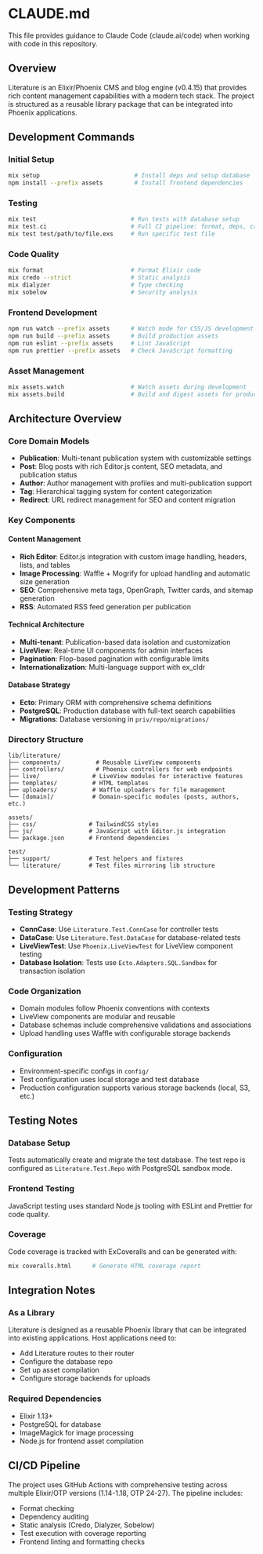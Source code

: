 # CLAUDE.md

This file provides guidance to Claude Code (claude.ai/code) when working with code in this repository.

## Overview

Literature is an Elixir/Phoenix CMS and blog engine (v0.4.15) that provides rich content management capabilities with a modern tech stack. The project is structured as a reusable library package that can be integrated into Phoenix applications.

## Development Commands

### Initial Setup
```bash
mix setup                           # Install deps and setup database
npm install --prefix assets         # Install frontend dependencies
```

### Testing
```bash
mix test                           # Run tests with database setup
mix test.ci                        # Full CI pipeline: format, deps, credo, test, dialyzer
mix test test/path/to/file.exs     # Run specific test file
```

### Code Quality
```bash
mix format                         # Format Elixir code
mix credo --strict                 # Static analysis
mix dialyzer                       # Type checking
mix sobelow                        # Security analysis
```

### Frontend Development
```bash
npm run watch --prefix assets      # Watch mode for CSS/JS development
npm run build --prefix assets      # Build production assets
npm run eslint --prefix assets     # Lint JavaScript
npm run prettier --prefix assets   # Check JavaScript formatting
```

### Asset Management
```bash
mix assets.watch                   # Watch assets during development
mix assets.build                   # Build and digest assets for production
```

## Architecture Overview

### Core Domain Models
- **Publication**: Multi-tenant publication system with customizable settings
- **Post**: Blog posts with rich Editor.js content, SEO metadata, and publication status
- **Author**: Author management with profiles and multi-publication support
- **Tag**: Hierarchical tagging system for content categorization
- **Redirect**: URL redirect management for SEO and content migration

### Key Components

#### Content Management
- **Rich Editor**: Editor.js integration with custom image handling, headers, lists, and tables
- **Image Processing**: Waffle + Mogrify for upload handling and automatic size generation
- **SEO**: Comprehensive meta tags, OpenGraph, Twitter cards, and sitemap generation
- **RSS**: Automated RSS feed generation per publication

#### Technical Architecture
- **Multi-tenant**: Publication-based data isolation and customization
- **LiveView**: Real-time UI components for admin interfaces
- **Pagination**: Flop-based pagination with configurable limits
- **Internationalization**: Multi-language support with ex_cldr

#### Database Strategy
- **Ecto**: Primary ORM with comprehensive schema definitions
- **PostgreSQL**: Production database with full-text search capabilities
- **Migrations**: Database versioning in `priv/repo/migrations/`

### Directory Structure
```
lib/literature/
├── components/          # Reusable LiveView components
├── controllers/         # Phoenix controllers for web endpoints
├── live/               # LiveView modules for interactive features
├── templates/          # HTML templates
├── uploaders/          # Waffle uploaders for file management
└── [domain]/           # Domain-specific modules (posts, authors, etc.)

assets/
├── css/               # TailwindCSS styles
├── js/                # JavaScript with Editor.js integration
└── package.json       # Frontend dependencies

test/
├── support/           # Test helpers and fixtures
└── literature/        # Test files mirroring lib structure
```

## Development Patterns

### Testing Strategy
- **ConnCase**: Use `Literature.Test.ConnCase` for controller tests
- **DataCase**: Use `Literature.Test.DataCase` for database-related tests
- **LiveViewTest**: Use `Phoenix.LiveViewTest` for LiveView component testing
- **Database Isolation**: Tests use `Ecto.Adapters.SQL.Sandbox` for transaction isolation

### Code Organization
- Domain modules follow Phoenix conventions with contexts
- LiveView components are modular and reusable
- Database schemas include comprehensive validations and associations
- Upload handling uses Waffle with configurable storage backends

### Configuration
- Environment-specific configs in `config/`
- Test configuration uses local storage and test database
- Production configuration supports various storage backends (local, S3, etc.)

## Testing Notes

### Database Setup
Tests automatically create and migrate the test database. The test repo is configured as `Literature.Test.Repo` with PostgreSQL sandbox mode.

### Frontend Testing
JavaScript testing uses standard Node.js tooling with ESLint and Prettier for code quality.

### Coverage
Code coverage is tracked with ExCoveralls and can be generated with:
```bash
mix coveralls.html      # Generate HTML coverage report
```

## Integration Notes

### As a Library
Literature is designed as a reusable Phoenix library that can be integrated into existing applications. Host applications need to:
- Add Literature routes to their router
- Configure the database repo
- Set up asset compilation
- Configure storage backends for uploads

### Required Dependencies
- Elixir 1.13+
- PostgreSQL for database
- ImageMagick for image processing
- Node.js for frontend asset compilation

## CI/CD Pipeline

The project uses GitHub Actions with comprehensive testing across multiple Elixir/OTP versions (1.14-1.18, OTP 24-27). The pipeline includes:
- Format checking
- Dependency auditing
- Static analysis (Credo, Dialyzer, Sobelow)
- Test execution with coverage reporting
- Frontend linting and formatting checks